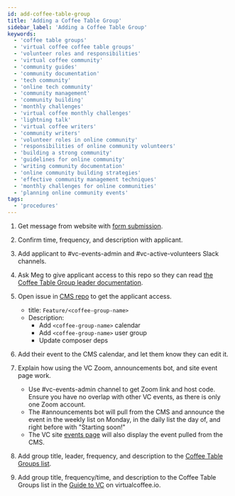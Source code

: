 ```yaml
---
id: add-coffee-table-group
title: 'Adding a Coffee Table Group'
sidebar_label: 'Adding a Coffee Table Group'
keywords:
  - 'coffee table groups'
  - 'virtual coffee coffee table groups'
  - 'volunteer roles and responsibilities'
  - 'virtual coffee community'
  - 'community guides'
  - 'community documentation'
  - 'tech community'
  - 'online tech community'
  - 'community management'
  - 'community building'
  - 'monthly challenges'
  - 'virtual coffee monthly challenges'
  - 'lightning talk'
  - 'virtual coffee writers'
  - 'community writers'
  - 'volunteer roles in online community'
  - 'responsibilities of online community volunteers'
  - 'building a strong community'
  - 'guidelines for online community'
  - 'writing community documentation'
  - 'online community building strategies'
  - 'effective community management techniques'
  - 'monthly challenges for online communities'
  - 'planning online community events'
tags:
  - 'procedures'
---
```


1. Get message from website with [form submission](https://virtualcoffee.io/start-coffee-table-group).
2. Confirm time, frequency, and description with applicant.
3. Add applicant to #vc-events-admin and #vc-active-volunteers Slack channels.
4. Ask Meg to give applicant access to this repo so they can read [the Coffee Table Group leader documentation](../../coffee-table-groups/guides/guide-to-leading-a-coffee-table-group.md).
5. Open issue in [CMS repo](https://github.com/Virtual-Coffee/cms.virtualcoffee) to get the applicant access.

   - title: `Feature/<coffee-group-name>`
   - Description:
     - Add `<coffee-group-name>` calendar
     - Add `<coffee-group-name>` user group
     - Update composer deps

6. Add their event to the CMS calendar, and let them know they can edit it.
7. Explain how using the VC Zoom, announcements bot, and site event page work.

   - Use #vc-events-admin channel to get Zoom link and host code. Ensure you have no overlap with other VC events, as there is only one Zoom account.
   - The #announcements bot will pull from the CMS and announce the event in the weekly list on Monday, in the daily list the day of, and right before with "Starting soon!"
   - The VC site [events page](https://virtualcoffee.io/events) will also display the event pulled from the CMS.

8. Add group title, leader, frequency, and description to the [Coffee Table Groups list](../../coffee-table-groups/coffee-table-groups-list.md).
9. Add group title, frequency/time, and description to the Coffee Table Groups list in the [Guide to VC](https://github.com/Virtual-Coffee/virtualcoffee.io/blob/main/app/routes/__frontend/resources/virtual-coffee/guide-to-vc.mdx) on virtualcoffee.io.

